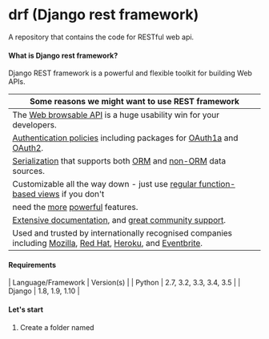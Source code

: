 # drf (Django rest framework)

A repository that contains the code for RESTful web api.

#### What is Django rest framework?

Django REST framework is a powerful and flexible toolkit for building Web APIs.

| Some reasons we might want to use REST framework |
| -------------------------------------------------|
| The [Web browsable API](http://restframework.herokuapp.com/) is a huge usability win for your developers. |
| [Authentication policies](http://www.django-rest-framework.org/api-guide/authentication/) including packages for [OAuth1a](http://www.django-rest-framework.org/api-guide/authentication/#django-rest-framework-oauth) and [OAuth2](http://www.django-rest-framework.org/api-guide/authentication/#django-oauth-toolkit). |
| [Serialization](http://www.django-rest-framework.org/api-guide/serializers/) that supports both [ORM](http://www.django-rest-framework.org/api-guide/serializers/#modelserializer) and [non-ORM](http://www.django-rest-framework.org/api-guide/serializers/#serializers) data sources. |
| Customizable all the way down - just use [regular function-based views](http://www.django-rest-framework.org/api-guide/views/#function-based-views) if you don't 
need the [more](http://www.django-rest-framework.org/api-guide/generic-views/) [powerful](http://www.django-rest-framework.org/api-guide/viewsets/) features. |
| [Extensive documentation](http://www.django-rest-framework.org/), and [great community support](https://groups.google.com/forum/?fromgroups#!forum/django-rest-framework). |
| Used and trusted by internationally recognised companies including [Mozilla](https://www.mozilla.org/en-US/about/), [Red Hat](https://www.redhat.com/en), [Heroku](https://www.heroku.com/), and [Eventbrite](https://www.eventbrite.co.uk/about/). |

#### Requirements

| Language/Framework | Version(s) |
| Python | 2.7, 3.2, 3.3, 3.4, 3.5 |
| Django | 1.8, 1.9, 1.10 |

#### Let's start

1. Create a folder named 

